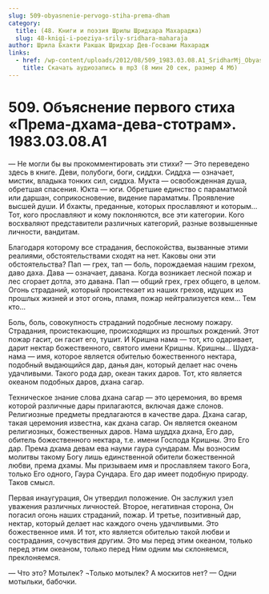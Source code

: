 ```yaml
---
slug: 509-obyasnenie-pervogo-stiha-prema-dham
category:
  title: (48. Книги и поэзия Шрилы Шридхара Махараджа)
  slug: 48-knigi-i-poeziya-srily-sridhara-maharaja
author: Шрила Бхакти Ракшак Шридхар Дев-Госвами Махарадж
links:
  - href: /wp-content/uploads/2012/08/509_1983.03.08.A1_SridharMj_Obyasneniye_pervogo_stiha_Prema-dhama-deva-stotram.mp3
    title: Скачать аудиозапись в mp3 (8 мин 20 сек, размер 4 Мб)
---
```


# 509. Объяснение первого стиха «Према-дхама-дева-стотрам». 1983.03.08.A1

— Не могли бы вы прокомментировать эти стихи? — Это переведено здесь в книге. Деви, полубоги, боги, сиддхи. Сиддха — означает, мистик, владыка тонких сил, сиддха. Мукта — освобожденная душа, обретшая спасения. Юкта — юги. Обретшие единство с параматмой или даршан, соприкосновение, видение параматмы. Проявление высшей души. И бхакты, преданные, которых прославляют и которым… Тот, кого прославляют и кому поклоняются, все эти категории. Кого восхваляют представители различных категорий, разные возвышенные личности, вандитам.

Благодаря которому все страдания, беспокойства, вызванные этими реалиями, обстоятельствами сходят на нет. Каковы они эти обстоятельства? Пап — грех, тап — боль, порождаемая нашим грехом, даво даха. Дава — означает, давана. Когда возникает лесной пожар и лес сгорает дотла, это давана. Пап — общий грех, грех общего, в целом. Огонь страданий, который проистекает из наших грехов, идущих из прошлых жизней и этот огонь, пламя, пожар нейтрализуется кем… Тем кто…

Боль, боль, совокупность страданий подобные лесному пожару. Страдания, проистекающие, происходящих из прошлых рождений. Этот пожар гасит, он гасит его, тушит. И Кришна нама — тот, кто одаривает, дарит нектар божественного, святого имени Кришны. Кришны… Шудха-нама — имя, которое является обителью божественного нектара, подобный выдающийся дар, данья дан, который делает нас очень удачливыми. Такого рода дар, океан таких даров. Тот, кто является океаном подобных даров, дхана сагар.

Техническое знание слова дхана сагар — это церемония, во время которой различные дары прилагаются, включая даже слонов. Религиозные предметы предлагаются в качестве дара. Дхана сагар, такая церемония известна, как дхана сагар. Он является океаном религиозных, божественных даров. Нама шуддха дхана, Его дар, обитель божественного нектара, т.е. имени Господа Кришны. Это Его дар. Према дхама девам ева науми гаура сундарам. Мы возносим молитвы такому Богу лишь единственной обители божественной любви, према дхамы. Мы призываем имя и прославляем такого Бога, только Его одного, Гаура Сундара. Его дар имеет подобную природу. Таков смысл.

Первая инаугурация, Он утвердил положение. Он заслужил узел уважения различных личностей. Второе, негативная сторона, Он погасил огонь наших страданий, пожар. И третье, позитивный дар, нектар, который делает нас каждого очень удачливыми. Это божественное имя. И тот, кто является обителью такой любви и сострадания, сочувствия другим. Это мы перед этим океаном, только перед этим океаном, только перед Ним одним мы склоняемся, преклоняемся.

— Что это? Мотылек? ¬Только мотылек? А москитов нет? — Одни мотыльки, бабочки.

